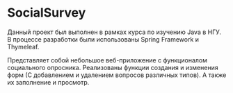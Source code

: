 # SocialSurvey

Данный проект был выполнен в рамках курса по изучению Java в НГУ. В процессе разработки были использованы Spring Framework и Thymeleaf.

Представляет собой небольшое веб-приложение с функционалом социального опросника.
Реализованы функции создания и изменения форм (С добавлением и удалением вопросов различных типов).
А также их заполнение и просмотр.
